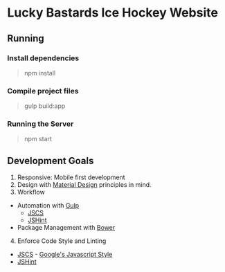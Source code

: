 # Lucky Bastards Ice Hockey Website

## Running

### Install dependencies

> npm install

### Compile project files

> gulp build:app

### Running the Server

> npm start

## Development Goals

1. Responsive: Mobile first development
2. Design with [Material Design](https://www.google.com/design/spec/material-design/introduction.html) principles in mind.
3. Workflow
  - Automation with [Gulp](http://gulpjs.com/)
    - [JSCS](https://www.npmjs.com/package/gulp-jscs)
    - [JSHint](https://www.npmjs.com/package/gulp-jshint)
  - Package Management with [Bower](http://bower.io/)
4. Enforce Code Style and Linting
  - [JSCS](http://jscs.info/) - [Google's Javascript Style](https://google.github.io/styleguide/javascriptguide.xml)
  - [JSHint](http://jshint.com/)
